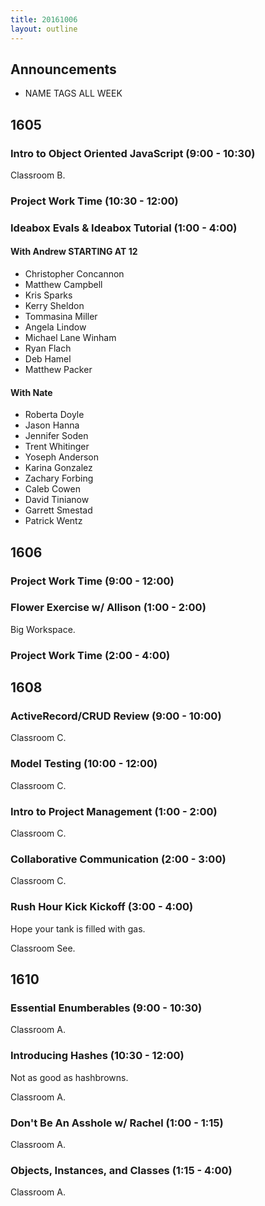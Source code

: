 ```yaml
---
title: 20161006
layout: outline
---
```


## Announcements
* NAME TAGS ALL WEEK


## 1605

### Intro to Object Oriented JavaScript (9:00 - 10:30)

Classroom B.

### Project Work Time (10:30 - 12:00)

### Ideabox Evals & Ideabox Tutorial (1:00 - 4:00)

#### With Andrew __STARTING AT 12__

- Christopher Concannon
- Matthew Campbell
- Kris Sparks
- Kerry Sheldon
- Tommasina Miller
- Angela Lindow
- Michael Lane Winham
- Ryan Flach
- Deb Hamel
- Matthew Packer

#### With Nate

- Roberta Doyle
- Jason Hanna
- Jennifer Soden
- Trent Whitinger
- Yoseph Anderson
- Karina Gonzalez
- Zachary Forbing
- Caleb Cowen
- David Tinianow
- Garrett Smestad
- Patrick Wentz

## 1606

### Project Work Time (9:00 - 12:00)

### Flower Exercise w/ Allison (1:00 - 2:00)

Big Workspace.

### Project Work Time (2:00 - 4:00)


## 1608

### ActiveRecord/CRUD Review (9:00 - 10:00)

Classroom C.

### Model Testing (10:00 - 12:00)

Classroom C.

### Intro to Project Management (1:00 - 2:00)

Classroom C.

### Collaborative Communication (2:00 - 3:00)

Classroom C.

### Rush Hour Kick Kickoff (3:00 - 4:00)

Hope your tank is filled with gas.

Classroom See.


## 1610

### Essential Enumberables (9:00 - 10:30)

Classroom A.

### Introducing Hashes (10:30 - 12:00)

Not as good as hashbrowns.

Classroom A.

### Don't Be An Asshole w/ Rachel (1:00 - 1:15)

Classroom A.

### Objects, Instances, and Classes (1:15 - 4:00)

Classroom A.
